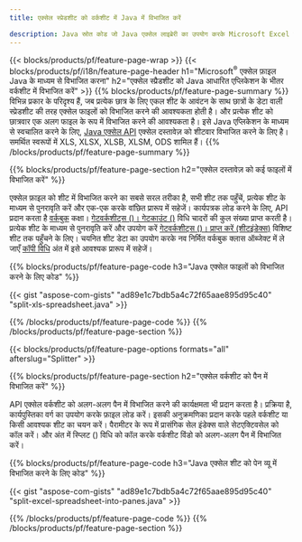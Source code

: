 ```yaml
---
title: एक्सेल स्प्रेडशीट को वर्कशीट में Java में विभाजित करें

description: Java स्रोत कोड जो Java एक्सेल लाइब्रेरी का उपयोग करके Microsoft Excel फ़ाइलों को एकाधिक दस्तावेज़ों में विभाजित करने का तरीका बताते हैं
---
```

{{< blocks/products/pf/feature-page-wrap >}}
{{< blocks/products/pf/i18n/feature-page-header h1="Microsoft<sup>&reg;</sup> एक्सेल फ़ाइल Java के माध्यम से विभाजित करना" h2="एक्सेल स्प्रैडशीट को Java आधारित एप्लिकेशन के भीतर वर्कशीट में विभाजित करें" >}}
{{% blocks/products/pf/feature-page-summary %}}
विभिन्न प्रकार के परिदृश्य हैं, जब प्रत्येक छात्र के लिए एकल शीट के आवंटन के साथ छात्रों के डेटा वाली स्प्रेडशीट की तरह एक्सेल फाइलों को विभाजित करने की आवश्यकता होती है। और प्रत्येक शीट को छात्रवार एक अलग फाइल के रूप में विभाजित करने की आवश्यकता है। इसे Java एप्लिकेशन के माध्यम से स्वचालित करने के लिए, [Java एक्सेल API](/cells/java/) एक्सेल दस्तावेज़ को शीटवार विभाजित करने के लिए है। समर्थित स्वरूपों में XLS, XLSX, XLSB, XLSM, ODS शामिल हैं। 
{{% /blocks/products/pf/feature-page-summary %}}

{{% blocks/products/pf/feature-page-section h2="एक्सेल दस्तावेज़ को कई फाइलों में विभाजित करें" %}}

एक्सेल फ़ाइल को शीट में विभाजित करने का सबसे सरल तरीका है, सभी शीट तक पहुँचें, प्रत्येक शीट के माध्यम से पुनरावृति करें और एक-एक करके वांछित प्रारूप में सहेजें। कार्यपत्रक लोड करने के लिए, API प्रदान करता है [वर्कबुक](https://reference.aspose.com/cells/java/com.aspose.cells/Workbook) कक्षा। [गेटवर्कशीट्स ()। गेटकाउंट ()](https://reference.aspose.com/cells/java/com.aspose.cells/worksheetcollection#Count) विधि चादरों की कुल संख्या प्राप्त करती है। प्रत्येक शीट के माध्यम से पुनरावृति करें और उपयोग करें [गेटवर्कशीट्स ()। प्राप्त करें (शीटइंडेक्स)](https://reference.aspose.com/cells/java/com.aspose.cells/worksheetcollection#get) विशिष्ट शीट तक पहुँचने के लिए। चयनित शीट डेटा का उपयोग करके नव निर्मित वर्कबुक क्लास ऑब्जेक्ट में ले जाएँ [कॉपी विधि](https://reference.aspose.com/cells/java/com.aspose.cells/workbook#copy(com.aspose.cells.Workbook)) अंत में इसे आवश्यक प्रारूप में सहेजें।

{{% blocks/products/pf/feature-page-code h3="Java एक्सेल फाइलों को विभाजित करने के लिए कोड" %}}

{{< gist "aspose-com-gists" "ad89e1c7bdb5a4c72f65aae895d95c40" "split-xls-spreadsheet.java" >}}

{{% /blocks/products/pf/feature-page-code %}}
{{% /blocks/products/pf/feature-page-section %}}

{{< blocks/products/pf/feature-page-options formats="all" afterslug="Splitter" >}}

{{% blocks/products/pf/feature-page-section h2="एक्सेल वर्कशीट को पैन में विभाजित करें" %}}

API एक्सेल वर्कशीट को अलग-अलग पैन में विभाजित करने की कार्यक्षमता भी प्रदान करता है। प्रक्रिया है, कार्यपुस्तिका वर्ग का उपयोग करके फ़ाइल लोड करें। इसकी अनुक्रमणिका प्रदान करके पहले वर्कशीट या किसी आवश्यक शीट का चयन करें। पैरामीटर के रूप में प्रासंगिक सेल इंडेक्स वाले सेटएक्टिवसेल को कॉल करें। और अंत में स्प्लिट () विधि को कॉल करके वर्कशीट विंडो को अलग-अलग पैन में विभाजित करें।

{{% blocks/products/pf/feature-page-code h3="Java एक्सेल शीट को पेन व्यू में विभाजित करने के लिए कोड" %}}

{{< gist "aspose-com-gists" "ad89e1c7bdb5a4c72f65aae895d95c40" "split-excel-spreadsheet-into-panes.java" >}}

{{% /blocks/products/pf/feature-page-code %}}
{{% /blocks/products/pf/feature-page-section %}}
